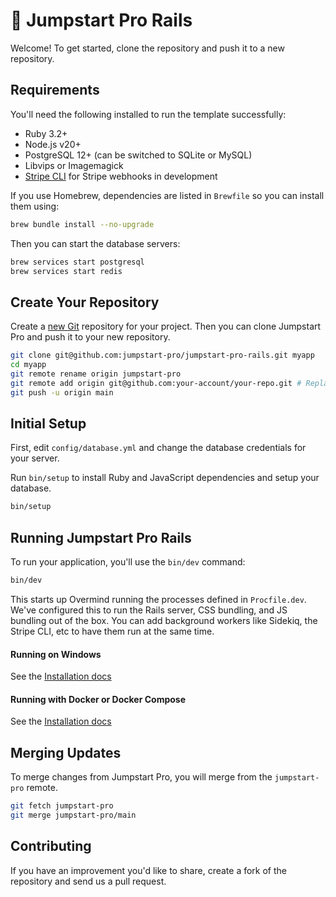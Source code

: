 # 🎉 Jumpstart Pro Rails

Welcome! To get started, clone the repository and push it to a new repository.

## Requirements

You'll need the following installed to run the template successfully:

* Ruby 3.2+
* Node.js v20+
* PostgreSQL 12+ (can be switched to SQLite or MySQL)
* Libvips or Imagemagick
* [Stripe CLI](https://stripe.com/docs/stripe-cli) for Stripe webhooks in development

If you use Homebrew, dependencies are listed in `Brewfile` so you can install them using:

```bash
brew bundle install --no-upgrade
```

Then you can start the database servers:

```bash
brew services start postgresql
brew services start redis
```

## Create Your Repository

Create a [new Git](https://github.com/new) repository for your project. Then you can clone Jumpstart Pro and push it to your new repository.

```bash
git clone git@github.com:jumpstart-pro/jumpstart-pro-rails.git myapp
cd myapp
git remote rename origin jumpstart-pro
git remote add origin git@github.com:your-account/your-repo.git # Replace with your new Git repository url
git push -u origin main
```

## Initial Setup

First, edit `config/database.yml` and change the database credentials for your server.

Run `bin/setup` to install Ruby and JavaScript dependencies and setup your database.

```bash
bin/setup
```

## Running Jumpstart Pro Rails

To run your application, you'll use the `bin/dev` command:

```bash
bin/dev
```

This starts up Overmind running the processes defined in `Procfile.dev`. We've configured this to run the Rails server, CSS bundling, and JS bundling out of the box. You can add background workers like Sidekiq, the Stripe CLI, etc to have them run at the same time.

#### Running on Windows

See the [Installation docs](https://jumpstartrails.com/docs/installation#windows)

#### Running with Docker or Docker Compose

See the [Installation docs](https://jumpstartrails.com/docs/installation#docker)

## Merging Updates

To merge changes from Jumpstart Pro, you will merge from the `jumpstart-pro` remote.

```bash
git fetch jumpstart-pro
git merge jumpstart-pro/main
```

## Contributing

If you have an improvement you'd like to share, create a fork of the repository and send us a pull request.
